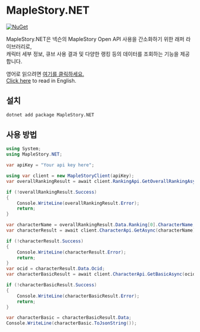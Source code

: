 # MapleStory.NET

[![NuGet](https://img.shields.io/nuget/v/MapleStory.NET)](https://www.nuget.org/packages/MapleStory.NET)

MapleStory.NET은 넥슨의 MapleStory Open API 사용을 간소화하기 위한 래퍼 라이브러리로,  
캐릭터 세부 정보, 큐브 사용 결과 및 다양한 랭킹 등의 데이터를 조회하는 기능을 제공합니다.

영어로 읽으려면 [여기를 클릭하세요.](README.md)  
[Click here](README.md) to read in English.

## 설치

```xml
dotnet add package MapleStory.NET
```

## 사용 방법

```csharp
using System;
using MapleStory.NET;

var apiKey = "Your api key here";

using var client = new MapleStoryClient(apiKey);
var overallRankingResult = await client.RankingApi.GetOverallRankingAsync(); //종합 랭킹 정보 조회

if (!overallRankingResult.Success)
{
    Console.WriteLine(overallRankingResult.Error);
    return;
}

var characterName = overallRankingResult.Data.Ranking[0].CharacterName;
var characterResult = await client.CharacterApi.GetAsync(characterName); //캐릭터 식별자(ocid) 조회

if (!characterResult.Success)
{
    Console.WriteLine(characterResult.Error);
    return;
}
var ocid = characterResult.Data.Ocid;
var characterBasicResult = await client.CharacterApi.GetBasicAsync(ocid); //기본 정보 조회

if (!characterBasicResult.Success)
{
    Console.WriteLine(characterBasicResult.Error);
    return;
}

var characterBasic = characterBasicResult.Data;
Console.WriteLine(characterBasic.ToJsonString());
```
